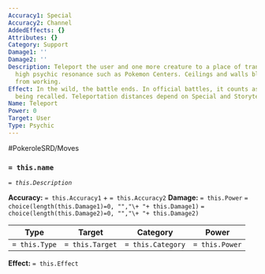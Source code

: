 ```yaml
---
Accuracy1: Special
Accuracy2: Channel
AddedEffects: {}
Attributes: {}
Category: Support
Damage1: ''
Damage2: ''
Description: Teleport the user and one more creature to a place of tranquility and
  high psychic resonance such as Pokemon Centers. Ceilings and walls block this move
  from working.
Effect: In the wild, the battle ends. In official battles, it counts as the Pokemon
  being recalled. Teleportation distances depend on Special and Storyteller's discretion.
Name: Teleport
Power: 0
Target: User
Type: Psychic
---
```


#PokeroleSRD/Moves

### `= this.name`
*`= this.Description`*

**Accuracy:** `= this.Accuracy1` + `= this.Accuracy2`
**Damage:** `= this.Power` `= choice(length(this.Damage1)=0, "","\+ "+ this.Damage1)` `= choice(length(this.Damage2)=0, "","\+ "+ this.Damage2)`

| Type          | Target          | Category          | Power          |
| ------------- | --------------- | ----------------  | -------------- |
| `= this.Type` | `= this.Target` | `= this.Category` | `= this.Power` | 

**Effect:** `= this.Effect`